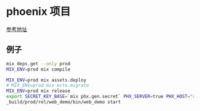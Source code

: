 # phoenix 项目

[参考地址](https://hexdocs.pm/phoenix/deployment.html)

## 例子

```sh
mix deps.get --only prod
MIX_ENV=prod mix compile

MIX_ENV=prod mix assets.deploy
# MIX_ENV=prod mix ecto.migrate
MIX_ENV=prod mix release
export SECRET_KEY_BASE=`mix phx.gen.secret` PHX_SERVER=true PHX_HOST="aaa.com" PORT=9876;
_build/prod/rel/web_demo/bin/web_demo start
```
